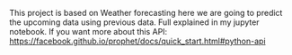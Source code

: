 This project is based on Weather forecasting here we are going to predict the upcoming data using previous data. Full explained in my jupyter notebook.
If you want more about this API:
https://facebook.github.io/prophet/docs/quick_start.html#python-api
